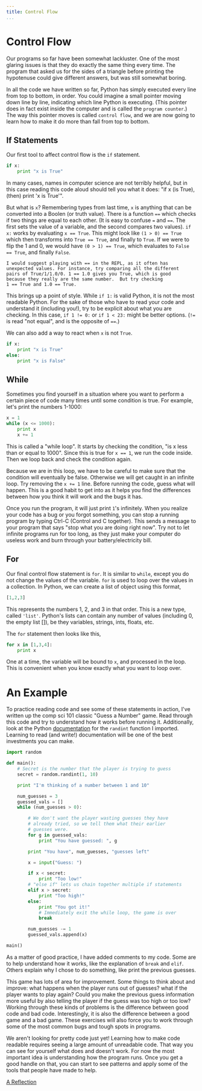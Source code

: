 ```yaml
---
title: Control Flow
...
```


# Control Flow

Our programs so far have been somewhat lackluster. One of the most glaring
issues is that they do exactly the same thing every time. The program that
asked us for the sides of a triangle before printing the hypotenuse could give
different answers, but was still somewhat boring.

In all the code we have written so far, Python has simply executed every line
from top to bottom, in order. You could imagine a small pointer moving down line
by line, indicating which line Python is executing. (This pointer does in fact
exist inside the computer and is called the ``program counter``.) The way this
pointer moves is called ``control flow``, and we are now going to learn how to
make it do more than fall from top to bottom.

## If Statements

Our first tool to affect control flow is the ``if`` statement.

```python
if x:
    print "x is True"
```

In many cases, names in computer science are not terribly helpful, but in this
case reading this code aloud should tell you what it does: "if x (is True),
(then) print 'x is True'".

But what is ``x``? Remembering types from last time, ``x`` is anything that
can be converted into a Boolen (or truth value). There is a function ``==``
which checks if two things are equal to each other. (It is easy to confuse
``=`` and ``==``. The first sets the value of a variable, and the second
compares two values). ``if x:`` works by evaluating ``x == True``. This might
look like ``(1 > 0) == True`` which then transforms into ``True == True``, and
finally to ``True``. If we were to flip the 1 and 0, we would have ``(0 > 1)
== True``, which evaluates to ``False == True``, and finally ``False``.

```note
I would suggest playing with == in the REPL, as it often has
unexpected values. For instance, try comparing all the different
pairs of True/1/1.0/0. 1 == 1.0 gives you True, which is good
because they really are the same number.  But try checking
1 == True and 1.0 == True.
```

This brings up a point of style. While ``if 1:`` is valid Python, it is not
the most readable Python. For the sake of those who have to read your code and
understand it (including you!), try to be explicit about what you are checking.
In this case, ``if 1 != 0:`` or ``if 1 < 23:`` might be better options. (``!=``
is read "not equal", and is the opposite of ``==``.)

We can also add a way to react when ``x`` is not ``True``.

```python
if x:
    print "x is True"
else:
    print "x is False"
```

## While

Sometimes you find yourself in a situation where you want to perform a certain
piece of code many times until some condition is true. For example, let's print
the numbers 1-1000:

```python
x = 1
while (x <= 1000):
    print x
    x += 1
```

This is called a "while loop". It starts by checking the condition, "is x less
than or equal to 1000". Since this is true for ``x == 1``, we run the code
inside. Then we loop back and check the condition again.

Because we are in this loop, we have to be careful to make sure that the
condition will eventually be false. Otherwise we will get caught in an infinite
loop. Try removing the ``x += 1`` line. Before running the code, guess what will
happen. This is a good habit to get into as it helps you find the differences
between how you think it will work and the bugs it has.

Once you run the program, it will just print ``1``'s infinitely. When you
realize your code has a bug or you forgot something, you can stop a running
program by typing Ctrl-C (Control and C together). This sends a message to
your program that says "stop what you are doing right now". Try not to let
infinite programs run for too long, as they just make your computer do useless
work and burn through your battery/electricity bill.

## For

Our final control flow statement is ``for``. It is similar to ``while``, except
you do not change the values of the variable. ``for`` is used to loop over the
values in a collection. In Python, we can create a list of object using this
format,

```python
[1,2,3]
```

This represents the numbers 1, 2, and 3 in that order. This is a new type,
called ``'list'``. Python's lists can contain any number of values (including 0,
the empty list []), be they variables, strings, ints, floats, etc.

The ``for`` statement then looks like this,

```python
for x in [1,3,4]:
    print x
```

One at a time, the variable will be bound to ``x``, and processed in the loop.
This is convenient when you know exactly what you want to loop over.

# An Example

To practice reading code and see some of these statements in action, I've
written up the comp sci 101 classic "Guess a Number" game. Read through this
code and try to understand how it works before running it. Additionally, look
at the Python
[documentation](https://docs.python.org/2/library/random.html#random.randint)
for the ``randint`` function I imported. Learning to read (and write!)
documentation will be one of the best investments you can make.

```python
import random

def main():
    # Secret is the number that the player is trying to guess
    secret = random.randint(1, 10)

    print "I'm thinking of a number between 1 and 10"

    num_guesses = 3
    guessed_vals = []
    while (num_guesses > 0):

        # We don't want the player wasting guesses they have
        # already tried, so we tell them what their earlier
        # guesses were.
        for g in guessed_vals:
            print "You have guessed: ", g

        print "You have", num_guesses, "guesses left"

        x = input("Guess: ")

        if x < secret:
            print "Too low!"
        # "else if" lets us chain together multiple if statements
        elif x > secret:
            print "Too high!"
        else:
            print "You got it!"
            # Immediately exit the while loop, the game is over
            break

        num_guesses -= 1
        guessed_vals.append(x)

main()
```

As a matter of good practice, I have added comments to my code. Some are to
help understand how it works, like the explanation of ``break`` and ``elif``.
Others explain why I chose to do something, like print the previous guesses.

This game has lots of area for improvement. Some things to think about and
improve: what happens when the player runs out of guesses? what if the player
wants to play again? Could you make the previous guess information more useful
by also telling the player if the guess was too high or too low? Working through
these kinds of problems is the difference between good code and bad code.
Interestingly, it is also the difference between a good game and a bad game.
These exercises will also force you to work through some of the most common bugs
and tough spots in programs.

We aren't looking for pretty code just yet! Learning how to make code readable
requires seeing a large amount of unreadable code. That way you can see for
yourself what does and doesn't work. For now the most important idea is
understanding how the program runs. Once you get a good handle on that, you can
start to see patterns and apply some of the tools that people have made to help.

[A Reflection](10-reflection.html)
